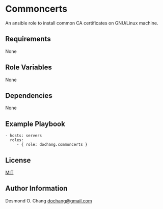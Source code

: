 Commoncerts
===========

An ansible role to install common CA certificates on GNU/Linux machine.

Requirements
------------

None

Role Variables
--------------

None

Dependencies
------------

None

Example Playbook
----------------

    - hosts: servers
      roles:
         - { role: dochang.commoncerts }

License
-------

[MIT](http://dochang.mit-license.org/)

Author Information
------------------

Desmond O. Chang <dochang@gmail.com>
